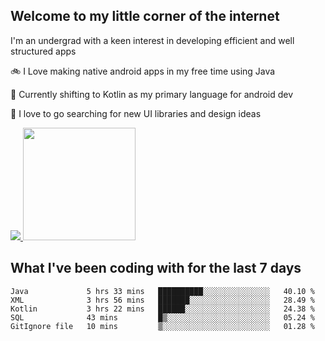 ## Welcome to my little corner of the internet
I'm an undergrad with a keen interest in developing efficient and well structured apps

🚲 I Love making native android apps in my free time using Java

🌄 Currently shifting to Kotlin as my primary language for android dev

🔮  I love to go searching for new UI libraries and design ideas

<a href="">
  <img src="https://komarev.com/ghpvc/?username=ade3l&style=flat-square" />
</a>

<img height="180em" src="https://github-readme-stats-eight-theta.vercel.app/api/top-langs/?username=ade3l&langs_count=7&theme=cobalt&layout=compact"/>

## What I've been coding with for the last 7 days
<!--START_SECTION:waka-->
```text
Java             5 hrs 33 mins   ██████████░░░░░░░░░░░░░░░   40.10 % 
XML              3 hrs 56 mins   ███████░░░░░░░░░░░░░░░░░░   28.49 % 
Kotlin           3 hrs 22 mins   ██████░░░░░░░░░░░░░░░░░░░   24.38 % 
SQL              43 mins         █▒░░░░░░░░░░░░░░░░░░░░░░░   05.24 % 
GitIgnore file   10 mins         ▒░░░░░░░░░░░░░░░░░░░░░░░░   01.28 % 
```
<!--END_SECTION:waka-->
